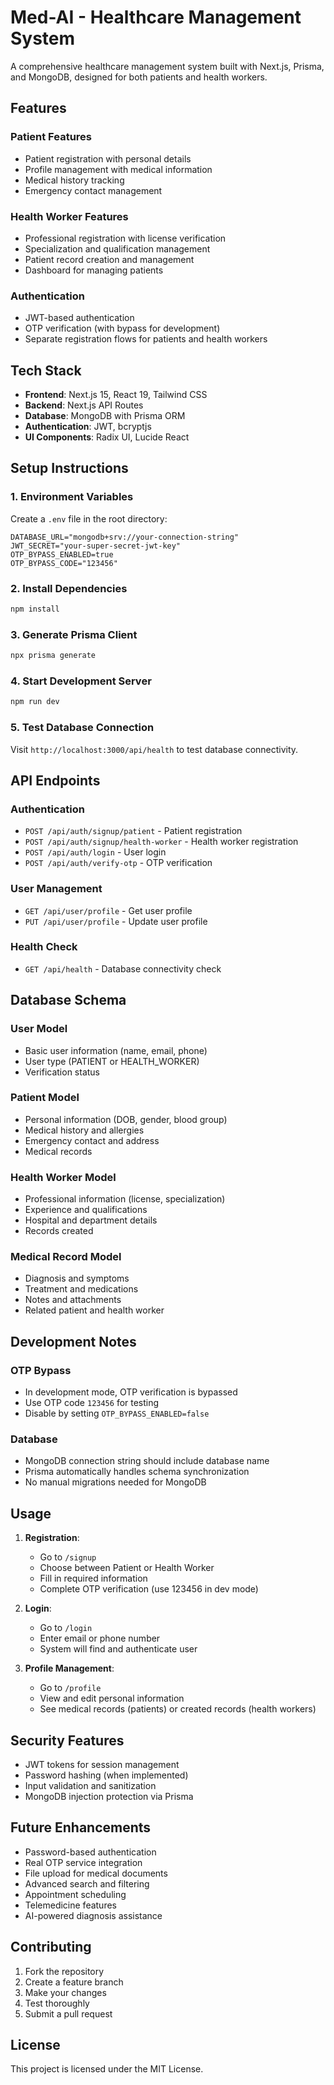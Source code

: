 # Med-AI - Healthcare Management System

A comprehensive healthcare management system built with Next.js, Prisma, and MongoDB, designed for both patients and health workers.

## Features

### Patient Features

- Patient registration with personal details
- Profile management with medical information
- Medical history tracking
- Emergency contact management

### Health Worker Features

- Professional registration with license verification
- Specialization and qualification management
- Patient record creation and management
- Dashboard for managing patients

### Authentication

- JWT-based authentication
- OTP verification (with bypass for development)
- Separate registration flows for patients and health workers

## Tech Stack

- **Frontend**: Next.js 15, React 19, Tailwind CSS
- **Backend**: Next.js API Routes
- **Database**: MongoDB with Prisma ORM
- **Authentication**: JWT, bcryptjs
- **UI Components**: Radix UI, Lucide React

## Setup Instructions

### 1. Environment Variables

Create a `.env` file in the root directory:

```env
DATABASE_URL="mongodb+srv://your-connection-string"
JWT_SECRET="your-super-secret-jwt-key"
OTP_BYPASS_ENABLED=true
OTP_BYPASS_CODE="123456"
```

### 2. Install Dependencies

```bash
npm install
```

### 3. Generate Prisma Client

```bash
npx prisma generate
```

### 4. Start Development Server

```bash
npm run dev
```

### 5. Test Database Connection

Visit `http://localhost:3000/api/health` to test database connectivity.

## API Endpoints

### Authentication

- `POST /api/auth/signup/patient` - Patient registration
- `POST /api/auth/signup/health-worker` - Health worker registration
- `POST /api/auth/login` - User login
- `POST /api/auth/verify-otp` - OTP verification

### User Management

- `GET /api/user/profile` - Get user profile
- `PUT /api/user/profile` - Update user profile

### Health Check

- `GET /api/health` - Database connectivity check

## Database Schema

### User Model

- Basic user information (name, email, phone)
- User type (PATIENT or HEALTH_WORKER)
- Verification status

### Patient Model

- Personal information (DOB, gender, blood group)
- Medical history and allergies
- Emergency contact and address
- Medical records

### Health Worker Model

- Professional information (license, specialization)
- Experience and qualifications
- Hospital and department details
- Records created

### Medical Record Model

- Diagnosis and symptoms
- Treatment and medications
- Notes and attachments
- Related patient and health worker

## Development Notes

### OTP Bypass

- In development mode, OTP verification is bypassed
- Use OTP code `123456` for testing
- Disable by setting `OTP_BYPASS_ENABLED=false`

### Database

- MongoDB connection string should include database name
- Prisma automatically handles schema synchronization
- No manual migrations needed for MongoDB

## Usage

1. **Registration**:

   - Go to `/signup`
   - Choose between Patient or Health Worker
   - Fill in required information
   - Complete OTP verification (use 123456 in dev mode)

2. **Login**:

   - Go to `/login`
   - Enter email or phone number
   - System will find and authenticate user

3. **Profile Management**:
   - Go to `/profile`
   - View and edit personal information
   - See medical records (patients) or created records (health workers)

## Security Features

- JWT tokens for session management
- Password hashing (when implemented)
- Input validation and sanitization
- MongoDB injection protection via Prisma

## Future Enhancements

- Password-based authentication
- Real OTP service integration
- File upload for medical documents
- Advanced search and filtering
- Appointment scheduling
- Telemedicine features
- AI-powered diagnosis assistance

## Contributing

1. Fork the repository
2. Create a feature branch
3. Make your changes
4. Test thoroughly
5. Submit a pull request

## License

This project is licensed under the MIT License.
